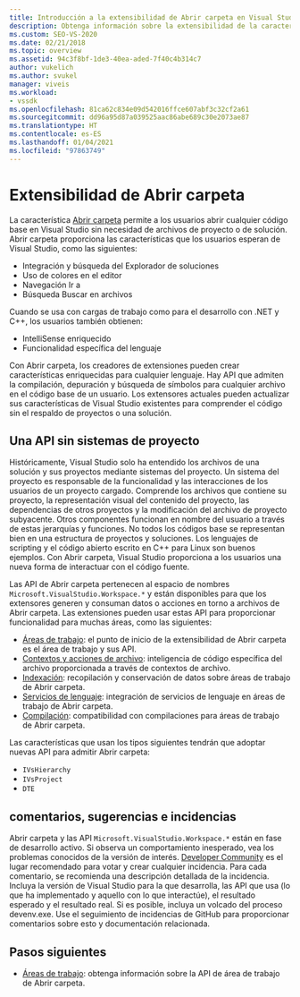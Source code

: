 ```yaml
---
title: Introducción a la extensibilidad de Abrir carpeta en Visual Studio | Microsoft Docs
description: Obtenga información sobre la extensibilidad de la característica Abrir carpeta, que permite a los usuarios abrir un código base en Visual Studio sin archivos de proyecto o de solución.
ms.custom: SEO-VS-2020
ms.date: 02/21/2018
ms.topic: overview
ms.assetid: 94c3f8bf-1de3-40ea-aded-7f40c4b314c7
author: vukelich
ms.author: svukel
manager: viveis
ms.workload:
- vssdk
ms.openlocfilehash: 81ca62c834e09d542016ffce607abf3c32cf2a61
ms.sourcegitcommit: dd96a95d87a039525aac86abe689c30e2073ae87
ms.translationtype: HT
ms.contentlocale: es-ES
ms.lasthandoff: 01/04/2021
ms.locfileid: "97863749"
---
```

# <a name="open-folder-extensibility"></a>Extensibilidad de Abrir carpeta

La característica [Abrir carpeta](../ide/develop-code-in-visual-studio-without-projects-or-solutions.md) permite a los usuarios abrir cualquier código base en Visual Studio sin necesidad de archivos de proyecto o de solución. Abrir carpeta proporciona las características que los usuarios esperan de Visual Studio, como las siguientes:

* Integración y búsqueda del Explorador de soluciones
* Uso de colores en el editor
* Navegación Ir a
* Búsqueda Buscar en archivos

Cuando se usa con cargas de trabajo como para el desarrollo con .NET y C++, los usuarios también obtienen:

* IntelliSense enriquecido
* Funcionalidad específica del lenguaje

Con Abrir carpeta, los creadores de extensiones pueden crear características enriquecidas para cualquier lenguaje. Hay API que admiten la compilación, depuración y búsqueda de símbolos para cualquier archivo en el código base de un usuario. Los extensores actuales pueden actualizar sus características de Visual Studio existentes para comprender el código sin el respaldo de proyectos o una solución.

## <a name="an-api-without-project-systems"></a>Una API sin sistemas de proyecto

Históricamente, Visual Studio solo ha entendido los archivos de una solución y sus proyectos mediante sistemas del proyecto. Un sistema del proyecto es responsable de la funcionalidad y las interacciones de los usuarios de un proyecto cargado. Comprende los archivos que contiene su proyecto, la representación visual del contenido del proyecto, las dependencias de otros proyectos y la modificación del archivo de proyecto subyacente. Otros componentes funcionan en nombre del usuario a través de estas jerarquías y funciones. No todos los códigos base se representan bien en una estructura de proyectos y soluciones. Los lenguajes de scripting y el código abierto escrito en C++ para Linux son buenos ejemplos. Con Abrir carpeta, Visual Studio proporciona a los usuarios una nueva forma de interactuar con el código fuente.

Las API de Abrir carpeta pertenecen al espacio de nombres `Microsoft.VisualStudio.Workspace.*` y están disponibles para que los extensores generen y consuman datos o acciones en torno a archivos de Abrir carpeta. Las extensiones pueden usar estas API para proporcionar funcionalidad para muchas áreas, como las siguientes:

- [Áreas de trabajo](workspaces.md): el punto de inicio de la extensibilidad de Abrir carpeta es el área de trabajo y sus API.
- [Contextos y acciones de archivo](workspace-file-contexts.md): inteligencia de código específica del archivo proporcionada a través de contextos de archivo.
- [Indexación](workspace-indexing.md): recopilación y conservación de datos sobre áreas de trabajo de Abrir carpeta.
- [Servicios de lenguaje](workspace-language-services.md): integración de servicios de lenguaje en áreas de trabajo de Abrir carpeta.
- [Compilación](workspace-build.md): compatibilidad con compilaciones para áreas de trabajo de Abrir carpeta.

Las características que usan los tipos siguientes tendrán que adoptar nuevas API para admitir Abrir carpeta:

- `IVsHierarchy`
- `IVsProject`
- `DTE`

## <a name="feedback-comments-issues"></a>comentarios, sugerencias e incidencias

Abrir carpeta y las API `Microsoft.VisualStudio.Workspace.*` están en fase de desarrollo activo. Si observa un comportamiento inesperado, vea los problemas conocidos de la versión de interés. [Developer Community](https://aka.ms/feedback/suggest?space=8) es el lugar recomendado para votar y crear cualquier incidencia. Para cada comentario, se recomienda una descripción detallada de la incidencia. Incluya la versión de Visual Studio para la que desarrolla, las API que usa (lo que ha implementado y aquello con lo que interactúe), el resultado esperado y el resultado real. Si es posible, incluya un volcado del proceso devenv.exe. Use el seguimiento de incidencias de GitHub para proporcionar comentarios sobre esto y documentación relacionada.

## <a name="next-steps"></a>Pasos siguientes

* [Áreas de trabajo](workspaces.md): obtenga información sobre la API de área de trabajo de Abrir carpeta.